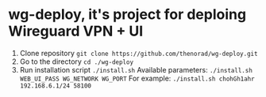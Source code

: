 # wg-deploy, it's project for deploing Wireguard VPN + UI

1. Clone repository
`git clone https://github.com/thenorad/wg-deploy.git`
2. Go to the directory
`cd ./wg-deploy`
3. Run installation script
`./install.sh`
Available parameters:
`./install.sh WEB_UI_PASS WG_NETWORK WG_PORT`
For example: `./install.sh chohGh1ahr 192.168.6.1/24 58100`
